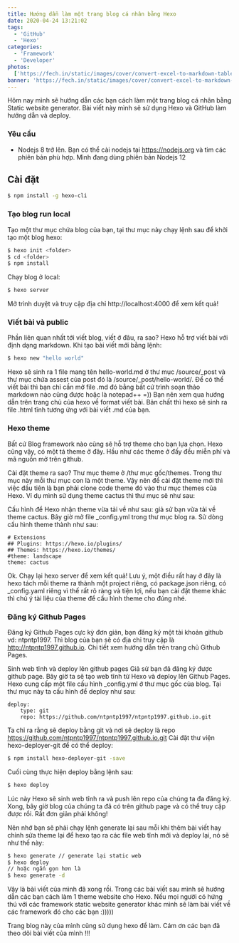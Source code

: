 ```yaml
---
title: Hướng dẫn làm một trang blog cá nhân bằng Hexo
date: 2020-04-24 13:21:02
tags:
  - 'GitHub'
  - 'Hexo'
categories:
  - 'Framework'
  - 'Developer'
photos:
  ['https://fech.in/static/images/cover/convert-excel-to-markdown-table.jpeg']
banner: 'https://fech.in/static/images/cover/convert-excel-to-markdown-table.jpeg'
---
```


Hôm nay mình sẽ hướng dẫn các bạn cách làm một trang blog cá nhân bằng Static website generator.
Bài viết này mình sẽ sử dụng Hexo và GitHub làm hướng dẫn và deploy.

### Yêu cầu

- Nodejs 8 trở lên. Bạn có thể cài nodejs tại https://nodejs.org và tìm các phiên bản phù hợp. Mình đang dùng phiên bản Nodejs 12

## Cài đặt

```bash
$ npm install -g hexo-cli
```

### Tạo blog run local

Tạo một thư mục chứa blog của bạn, tại thư mục này chạy lệnh sau để khởi tạo một blog hexo:

```bash
$ hexo init <folder>
$ cd <folder>
$ npm install
```

Chạy blog ở local:

```bash
$ hexo server
```

Mở trình duyệt và truy cập địa chỉ http://localhost:4000 để xem kết quả!

### Viết bài và public

Phần liên quan nhất tới viết blog, viết ở đâu, ra sao? Hexo hỗ trợ viết bài với định dạng markdown. Khi tạo bài viết mới bằng lệnh:

```bash
$ hexo new "hello world"
```

Hexo sẽ sinh ra 1 file mang tên hello-world.md ở thư mục /source/\_post và thư mục chứa assest của post đó là /source/\_post/hello-world/.
Để có thể viết bài thì bạn chỉ cần mở file .md đó bằng bất cứ trình soạn thảo markdown nào cũng được hoặc là notepad++ =))
Bạn nên xem qua hướng dẫn trên trang chủ của hexo về format viết bài.
Bản chất thì hexo sẽ sinh ra file .html tĩnh tương ứng với bài viết .md của bạn.

### Hexo theme

Bất cứ Blog framework nào cũng sẽ hỗ trợ theme cho bạn lựa chọn. Hexo cũng vậy, có một tá theme ở đây. Hầu như các theme ở đấy đều miễn phí và mã nguồn mở trên github.

Cài đặt theme ra sao? Thư mục theme ở /thư mục gốc/themes. Trong thư mục này mỗi thư mục con là một theme. Vậy nên để cài đặt theme mới thì việc đầu tiên là bạn phải clone code theme đó vào thư mục themes của Hexo. Ví dụ mình sử dụng theme cactus thì thư mục sẽ như sau:

Cấu hình để Hexo nhận theme vừa tải về như sau: giả sử bạn vừa tải về theme cactus. Bây giờ mở file \_config.yml trong thư mục blog ra. Sử dòng cấu hình theme thành như sau:

```
# Extensions
## Plugins: https://hexo.io/plugins/
## Themes: https://hexo.io/themes/
#theme: landscape
theme: cactus
```

Ok. Chạy lại hexo server để xem kết quả!
Lưu ý, một điều rất hay ở đây là hexo tách mỗi theme ra thành một project riêng, có package.json riêng, có \_config.yaml riêng vì thế rất rõ ràng và tiện lợi, nếu bạn cài đặt theme khác thì chú ý tài liệu của theme để cấu hình theme cho đúng nhé.

### Đăng ký Github Pages

Đăng ký Github Pages cực kỳ đơn giản, bạn đăng ký một tài khoản github vd: ntpntp1997. Thì blog của bạn sẽ có địa chỉ truy cập là http://ntpntp1997.github.io. Chi tiết xem hướng dẫn trên trang chủ Github Pages.

Sinh web tĩnh và deploy lên github pages
Giả sử bạn đã đăng ký được github page. Bây giờ ta sẽ tạo web tĩnh từ Hexo và deploy lên Github Pages.
Hexo cung cấp một file cấu hình \_config.yml ở thư mục gốc của blog. Tại thư mục này ta cấu hình để deploy như sau:

```
deploy:
    type: git
    repo: https://github.com/ntpntp1997/ntpntp1997.github.io.git
```

Ta chỉ ra rằng sẽ deploy bằng git và nơi sẽ deploy là repo https://github.com/ntpntp1997/ntpntp1997.github.io.git
Cài đặt thư viện hexo-deployer-git để có thể deploy:

```bash
$ npm install hexo-deployer-git -save
```

Cuối cùng thực hiện deploy bằng lệnh sau:

```bash
$ hexo deploy
```

Lúc này Hexo sẽ sinh web tĩnh ra và push lên repo của chúng ta đa đăng ký. Xong, bây giờ blog của chúng ta đã có trên github page và có thể truy cập được rồi.
Rất đơn giản phải không!

Nên nhớ bạn sẽ phải chạy lệnh generate lại sau mỗi khi thêm bài viết hay chỉnh sửa theme lại để hexo tạo ra các file web tĩnh mới và deploy lại, nó sẽ như thế này:

```bash
$ hexo generate // generate lại static web
$ hexo deploy
// hoặc ngắn gọn hơn là
$ hexo generate -d
```

Vậy là bài viết của mình đã xong rồi. Trong các bài viết sau mình sẽ hướng dẫn các bạn cách làm 1 theme website cho Hexo. Nếu mọi người có hứng thú với các framework static website generator khác mình sẽ làm bài viết về các framework đó cho các bạn :)))))

Trang blog này của mình cũng sử dụng hexo để làm. Cám ơn các bạn đã theo dõi bài viết của mình !!!
